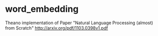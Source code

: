 # word_embedding
Theano implementation of Paper "Natural Language Processing (almost) from Scratch"
http://arxiv.org/pdf/1103.0398v1.pdf
